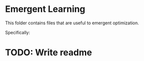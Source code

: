 # Emergent Learning 
This folder contains files that are useful to emergent optimization.

Specifically: 
# TODO: Write readme